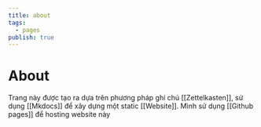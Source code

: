 ```yaml
---
title: about
tags:
  - pages
publish: true
---
```

# About

Trang này được tạo ra dựa trên phương pháp ghi chú [[Zettelkasten]], sử dụng [[Mkdocs]] để xây dựng một static [[Website]]. Mình sử dụng [[Github pages]] để hosting website này

